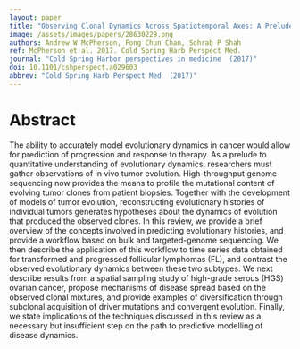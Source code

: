 ```yaml
---
layout: paper
title: "Observing Clonal Dynamics Across Spatiotemporal Axes: A Prelude to Quantitative Fitness Models for Cancer."
image: /assets/images/papers/28630229.png
authors: Andrew W McPherson, Fong Chun Chan, Sohrab P Shah
ref: McPherson et al. 2017. Cold Spring Harb Perspect Med.
journal: "Cold Spring Harbor perspectives in medicine  (2017)"
doi: 10.1101/cshperspect.a029603
abbrev: "Cold Spring Harb Perspect Med  (2017)"
---
```


# Abstract

The ability to accurately model evolutionary dynamics in cancer would allow for prediction of progression and response to therapy. As a prelude to quantitative understanding of evolutionary dynamics, researchers must gather observations of in vivo tumor evolution. High-throughput genome sequencing now provides the means to profile the mutational content of evolving tumor clones from patient biopsies. Together with the development of models of tumor evolution, reconstructing evolutionary histories of individual tumors generates hypotheses about the dynamics of evolution that produced the observed clones. In this review, we provide a brief overview of the concepts involved in predicting evolutionary histories, and provide a workflow based on bulk and targeted-genome sequencing. We then describe the application of this workflow to time series data obtained for transformed and progressed follicular lymphomas (FL), and contrast the observed evolutionary dynamics between these two subtypes. We next describe results from a spatial sampling study of high-grade serous (HGS) ovarian cancer, propose mechanisms of disease spread based on the observed clonal mixtures, and provide examples of diversification through subclonal acquisition of driver mutations and convergent evolution. Finally, we state implications of the techniques discussed in this review as a necessary but insufficient step on the path to predictive modelling of disease dynamics.

